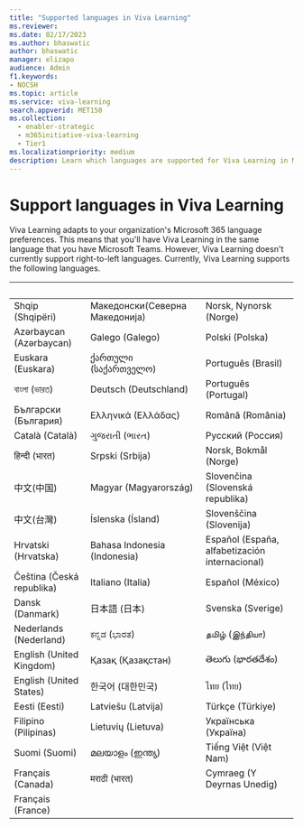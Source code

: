```yaml
---
title: "Supported languages in Viva Learning"
ms.reviewer:
ms.date: 02/17/2023
ms.author: bhaswatic
author: bhaswatic
manager: elizapo
audience: Admin
f1.keywords:
- NOCSH
ms.topic: article
ms.service: viva-learning
search.appverid: MET150
ms.collection:
  - enabler-strategic
  - m365initiative-viva-learning
  - Tier1
ms.localizationpriority: medium
description: Learn which languages are supported for Viva Learning in Microsoft Teams.
---
```

# Support languages in Viva Learning
  
Viva Learning adapts to your organization's Microsoft 365 language preferences. This means that you'll have Viva Learning in the same language that you have Microsoft Teams. However, Viva Learning doesn't currently support right-to-left languages. Currently, Viva Learning supports the following languages.

|&nbsp; | &nbsp; | &nbsp; |
|---|---|---|
|Shqip (Shqipëri)|Mакедонски(Северна Македонија)|Norsk, Nynorsk (Norge)|
|Azərbaycan (Azərbaycan)|Galego (Galego)|Polski (Polska)|
|Euskara (Euskara)|ქართული (საქართველო)|Português (Brasil)|
|বাংলা (ভারত)|Deutsch (Deutschland)|Português (Portugal)|
|Български (България)|Ελληνικά (Ελλάδας)|Română (România)|
|Català (Català)|ગુજરાતી (ભારત)|Русский (Россия)|
|हिन्दी (भारत)|Srpski (Srbija)|Norsk, Bokmål (Norge)|
|中文(中国)|Magyar (Magyarország)|Slovenčina (Slovenská republika)|
|中文(台灣)|Íslenska (Ísland)|Slovenščina (Slovenija)|
|Hrvatski (Hrvatska)|Bahasa Indonesia (Indonesia)|Español (España, alfabetización internacional)|
|Čeština (Česká republika)|Italiano (Italia)|Español (México)|
|Dansk (Danmark)|日本語 (日本)|Svenska (Sverige)|
|Nederlands (Nederland)|ಕನ್ನಡ (ಭಾರತ)|தமிழ் (இந்தியா)|
|English (United Kingdom)|Қазақ (Қазақстан)|తెలుగు (భారతదేశం)|
|English (United States)|한국어 (대한민국)|ไทย (ไทย)|
|Eesti (Eesti)|Latviešu (Latvija)|Türkçe (Türkiye)|
|Filipino (Pilipinas)|Lietuvių (Lietuva)|Українська (Україна)|
|Suomi (Suomi)|മലയാളം (ഇന്ത്യ)|Tiếng Việt (Việt Nam)|
|Français (Canada)|मराठी (भारत)|Cymraeg (Y Deyrnas Unedig)|
|Français (France)||
